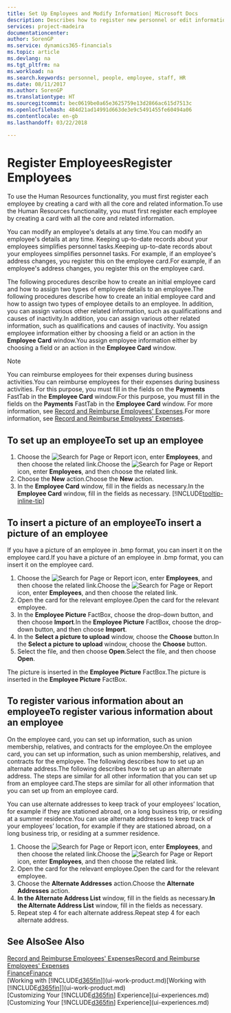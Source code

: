 ```yaml
---
title: Set Up Employees and Modify Information| Microsoft Docs
description: Describes how to register new personnel or edit information for existing staff.
services: project-madeira
documentationcenter: 
author: SorenGP
ms.service: dynamics365-financials
ms.topic: article
ms.devlang: na
ms.tgt_pltfrm: na
ms.workload: na
ms.search.keywords: personnel, people, employee, staff, HR
ms.date: 08/11/2017
ms.author: SorenGP
ms.translationtype: HT
ms.sourcegitcommit: bec0619be0a65e3625759e13d2866ac615d7513c
ms.openlocfilehash: 484d21ad14991d663de3e9c5491455fe60494a06
ms.contentlocale: en-gb
ms.lasthandoff: 03/22/2018

---
```

# <a name="register-employees"></a><span data-ttu-id="8e8fc-103">Register Employees</span><span class="sxs-lookup"><span data-stu-id="8e8fc-103">Register Employees</span></span>
<span data-ttu-id="8e8fc-104">To use the Human Resources functionality, you must first register each employee by creating a card with all the core and related information.</span><span class="sxs-lookup"><span data-stu-id="8e8fc-104">To use the Human Resources functionality, you must first register each employee by creating a card with all the core and related information.</span></span>

<span data-ttu-id="8e8fc-105">You can modify an employee's details at any time.</span><span class="sxs-lookup"><span data-stu-id="8e8fc-105">You can modify an employee's details at any time.</span></span> <span data-ttu-id="8e8fc-106">Keeping up-to-date records about your employees simplifies personnel tasks.</span><span class="sxs-lookup"><span data-stu-id="8e8fc-106">Keeping up-to-date records about your employees simplifies personnel tasks.</span></span> <span data-ttu-id="8e8fc-107">For example, if an employee's address changes, you register this on the employee card.</span><span class="sxs-lookup"><span data-stu-id="8e8fc-107">For example, if an employee's address changes, you register this on the employee card.</span></span>

<span data-ttu-id="8e8fc-108">The following procedures describe how to create an initial employee card and how to assign two types of employee details to an employee.</span><span class="sxs-lookup"><span data-stu-id="8e8fc-108">The following procedures describe how to create an initial employee card and how to assign two types of employee details to an employee.</span></span> <span data-ttu-id="8e8fc-109">In addition, you can assign various other related information, such as qualifications and causes of inactivity.</span><span class="sxs-lookup"><span data-stu-id="8e8fc-109">In addition, you can assign various other related information, such as qualifications and causes of inactivity.</span></span> <span data-ttu-id="8e8fc-110">You assign employee information either by choosing a field or an action in the **Employee Card** window.</span><span class="sxs-lookup"><span data-stu-id="8e8fc-110">You assign employee information either by choosing a field or an action in the **Employee Card** window.</span></span>

> [!NOTE]  
> <span data-ttu-id="8e8fc-111">You can reimburse employees for their expenses during business activities.</span><span class="sxs-lookup"><span data-stu-id="8e8fc-111">You can reimburse employees for their expenses during business activities.</span></span> <span data-ttu-id="8e8fc-112">For this purpose, you must fill in the fields on the **Payments** FastTab in the **Employee Card** window.</span><span class="sxs-lookup"><span data-stu-id="8e8fc-112">For this purpose, you must fill in the fields on the **Payments** FastTab in the **Employee Card** window.</span></span> <span data-ttu-id="8e8fc-113">For more information, see [Record and Reimburse Employees' Expenses](finance-how-record-reimburse-employee-expenses.md).</span><span class="sxs-lookup"><span data-stu-id="8e8fc-113">For more information, see [Record and Reimburse Employees' Expenses](finance-how-record-reimburse-employee-expenses.md).</span></span>

## <a name="to-set-up-an-employee"></a><span data-ttu-id="8e8fc-114">To set up an employee</span><span class="sxs-lookup"><span data-stu-id="8e8fc-114">To set up an employee</span></span>
1. <span data-ttu-id="8e8fc-115">Choose the ![Search for Page or Report](media/ui-search/search_small.png "Search for Page or Report icon") icon, enter **Employees**, and then choose the related link.</span><span class="sxs-lookup"><span data-stu-id="8e8fc-115">Choose the ![Search for Page or Report](media/ui-search/search_small.png "Search for Page or Report icon") icon, enter **Employees**, and then choose the related link.</span></span>
2. <span data-ttu-id="8e8fc-116">Choose the **New** action.</span><span class="sxs-lookup"><span data-stu-id="8e8fc-116">Choose the **New** action.</span></span>
3. <span data-ttu-id="8e8fc-117">In the **Employee Card** window, fill in the fields as necessary.</span><span class="sxs-lookup"><span data-stu-id="8e8fc-117">In the **Employee Card** window, fill in the fields as necessary.</span></span> [!INCLUDE[tooltip-inline-tip](includes/tooltip-inline-tip_md.md)]

## <a name="to-insert-a-picture-of-an-employee"></a><span data-ttu-id="8e8fc-118">To insert a picture of an employee</span><span class="sxs-lookup"><span data-stu-id="8e8fc-118">To insert a picture of an employee</span></span>
<span data-ttu-id="8e8fc-119">If you have a picture of an employee in .bmp format, you can insert it on the employee card.</span><span class="sxs-lookup"><span data-stu-id="8e8fc-119">If you have a picture of an employee in .bmp format, you can insert it on the employee card.</span></span>

1. <span data-ttu-id="8e8fc-120">Choose the ![Search for Page or Report](media/ui-search/search_small.png "Search for Page or Report icon") icon, enter **Employees**, and then choose the related link.</span><span class="sxs-lookup"><span data-stu-id="8e8fc-120">Choose the ![Search for Page or Report](media/ui-search/search_small.png "Search for Page or Report icon") icon, enter **Employees**, and then choose the related link.</span></span>
2. <span data-ttu-id="8e8fc-121">Open the card for the relevant employee.</span><span class="sxs-lookup"><span data-stu-id="8e8fc-121">Open the card for the relevant employee.</span></span>
3. <span data-ttu-id="8e8fc-122">In the **Employee Picture** FactBox, choose the drop-down button, and then choose **Import**.</span><span class="sxs-lookup"><span data-stu-id="8e8fc-122">In the **Employee Picture** FactBox, choose the drop-down button, and then choose **Import**.</span></span>
4. <span data-ttu-id="8e8fc-123">In the **Select a picture to upload** window, choose the **Choose** button.</span><span class="sxs-lookup"><span data-stu-id="8e8fc-123">In the **Select a picture to upload** window, choose the **Choose** button.</span></span>
5. <span data-ttu-id="8e8fc-124">Select the file, and then choose **Open**.</span><span class="sxs-lookup"><span data-stu-id="8e8fc-124">Select the file, and then choose **Open**.</span></span>

<span data-ttu-id="8e8fc-125">The picture is inserted in the **Employee Picture** FactBox.</span><span class="sxs-lookup"><span data-stu-id="8e8fc-125">The picture is inserted in the **Employee Picture** FactBox.</span></span>

## <a name="to-register-various-information-about-an-employee"></a><span data-ttu-id="8e8fc-126">To register various information about an employee</span><span class="sxs-lookup"><span data-stu-id="8e8fc-126">To register various information about an employee</span></span>
<span data-ttu-id="8e8fc-127">On the employee card, you can set up information, such as union membership, relatives, and contracts for the employee.</span><span class="sxs-lookup"><span data-stu-id="8e8fc-127">On the employee card, you can set up information, such as union membership, relatives, and contracts for the employee.</span></span> <span data-ttu-id="8e8fc-128">The following describes how to set up an alternate address.</span><span class="sxs-lookup"><span data-stu-id="8e8fc-128">The following describes how to set up an alternate address.</span></span> <span data-ttu-id="8e8fc-129">The steps are similar for all other information that you can set up from an employee card.</span><span class="sxs-lookup"><span data-stu-id="8e8fc-129">The steps are similar for all other information that you can set up from an employee card.</span></span>

<span data-ttu-id="8e8fc-130">You can use alternate addresses to keep track of your employees’ location, for example if they are stationed abroad, on a long business trip, or residing at a summer residence.</span><span class="sxs-lookup"><span data-stu-id="8e8fc-130">You can use alternate addresses to keep track of your employees’ location, for example if they are stationed abroad, on a long business trip, or residing at a summer residence.</span></span>

1. <span data-ttu-id="8e8fc-131">Choose the ![Search for Page or Report](media/ui-search/search_small.png "Search for Page or Report icon") icon, enter **Employees**, and then choose the related link.</span><span class="sxs-lookup"><span data-stu-id="8e8fc-131">Choose the ![Search for Page or Report](media/ui-search/search_small.png "Search for Page or Report icon") icon, enter **Employees**, and then choose the related link.</span></span>
2. <span data-ttu-id="8e8fc-132">Open the card for the relevant employee.</span><span class="sxs-lookup"><span data-stu-id="8e8fc-132">Open the card for the relevant employee.</span></span>
3. <span data-ttu-id="8e8fc-133">Choose the **Alternate Addresses** action.</span><span class="sxs-lookup"><span data-stu-id="8e8fc-133">Choose the **Alternate Addresses** action.</span></span>
4. <span data-ttu-id="8e8fc-134">**In the Alternate Address List** window, fill in the fields as necessary.</span><span class="sxs-lookup"><span data-stu-id="8e8fc-134">**In the Alternate Address List** window, fill in the fields as necessary.</span></span>
5. <span data-ttu-id="8e8fc-135">Repeat step 4 for each alternate address.</span><span class="sxs-lookup"><span data-stu-id="8e8fc-135">Repeat step 4 for each alternate address.</span></span>

## <a name="see-also"></a><span data-ttu-id="8e8fc-136">See Also</span><span class="sxs-lookup"><span data-stu-id="8e8fc-136">See Also</span></span>
[<span data-ttu-id="8e8fc-137">Record and Reimburse Employees' Expenses</span><span class="sxs-lookup"><span data-stu-id="8e8fc-137">Record and Reimburse Employees' Expenses</span></span>](finance-how-record-reimburse-employee-expenses.md)  
[<span data-ttu-id="8e8fc-138">Finance</span><span class="sxs-lookup"><span data-stu-id="8e8fc-138">Finance</span></span>](finance.md)  
<span data-ttu-id="8e8fc-139">[Working with [!INCLUDE[d365fin](includes/d365fin_md.md)]](ui-work-product.md)</span><span class="sxs-lookup"><span data-stu-id="8e8fc-139">[Working with [!INCLUDE[d365fin](includes/d365fin_md.md)]](ui-work-product.md)</span></span>  
<span data-ttu-id="8e8fc-140">[Customizing Your [!INCLUDE[d365fin](includes/d365fin_md.md)] Experience](ui-experiences.md)</span><span class="sxs-lookup"><span data-stu-id="8e8fc-140">[Customizing Your [!INCLUDE[d365fin](includes/d365fin_md.md)] Experience](ui-experiences.md)</span></span>

